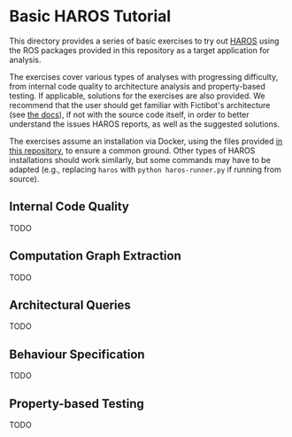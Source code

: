 # Basic HAROS Tutorial

This directory provides a series of basic exercises to try out [HAROS](https://github.com/git-afsantos/haros) using the ROS packages provided in this repository as a target application for analysis.

The exercises cover various types of analyses with progressing difficulty, from internal code quality to architecture analysis and property-based testing.
If applicable, solutions for the exercises are also provided.
We recommend that the user should get familiar with Fictibot's architecture (see [the docs](https://github.com/git-afsantos/haros_tutorials/tree/master/docs)), if not with the source code itself, in order to better understand the issues HAROS reports, as well as the suggested solutions.

The exercises assume an installation via Docker, using the files provided [in this repository](https://github.com/git-afsantos/haros_tutorials/tree/master/docker), to ensure a common ground.
Other types of HAROS installations should work similarly, but some commands may have to be adapted (e.g., replacing `haros` with `python haros-runner.py` if running from source).

## Internal Code Quality

TODO

## Computation Graph Extraction

TODO

## Architectural Queries

TODO

## Behaviour Specification

TODO

## Property-based Testing

TODO
